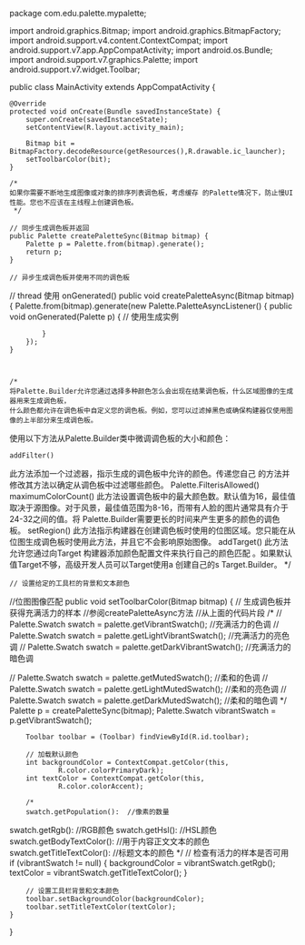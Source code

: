 package com.edu.palette.mypalette;

import android.graphics.Bitmap;
import android.graphics.BitmapFactory;
import android.support.v4.content.ContextCompat;
import android.support.v7.app.AppCompatActivity;
import android.os.Bundle;
import android.support.v7.graphics.Palette;
import android.support.v7.widget.Toolbar;

public class MainActivity extends AppCompatActivity {

    @Override
    protected void onCreate(Bundle savedInstanceState) {
        super.onCreate(savedInstanceState);
        setContentView(R.layout.activity_main);

        Bitmap bit = BitmapFactory.decodeResource(getResources(),R.drawable.ic_launcher);
        setToolbarColor(bit);
    }

    /*
    如果你需要不断地生成图像或对象的排序列表调色板，考虑缓存 的Palette情况下，防止慢UI性能。您也不应该在主线程上创建调色板。
     */

    // 同步生成调色板并返回
    public Palette createPaletteSync(Bitmap bitmap) {
        Palette p = Palette.from(bitmap).generate();
        return p;
    }

    // 异步生成调色板并使用不同的调色板
// thread 使用 onGenerated()
    public void createPaletteAsync(Bitmap bitmap) {
        Palette.from(bitmap).generate(new Palette.PaletteAsyncListener() {
            public void onGenerated(Palette p) {
                // 使用生成实例

            }
        });
    }



    /*
    将Palette.Builder允许您通过选择多种颜色怎么会出现在结果调色板，什么区域图像的生成器用来生成调色板，
    什么颜色都允许在调色板中自定义您的调色板。例如，您可以过滤掉黑色或确保构建器仅使用图像的上半部分来生成调色板。

使用以下方法从Palette.Builder类中微调调色板的大小和颜色：

    addFilter()
此方法添加一个过滤器，指示生成的调色板中允许的颜色。传递您自己 的方法并修改其方法以确定从调色板中过滤哪些颜色。 Palette.FilterisAllowed()
maximumColorCount()
此方法设置调色板中的最大颜色数。默认值为16，最佳值取决于源图像。对于风景，最佳值范围为8-16，而带有人脸的图片通常具有介于24-32之间的值。将 Palette.Builder需要更长的时间来产生更多的颜色的调色板。
setRegion()
此方法指示构建器在创建调色板时使用的位图区域。您只能在从位图生成调色板时使用此方法，并且它不会影响原始图像。
addTarget()
此方法允许您通过向Target 构建器添加颜色配置文件来执行自己的颜色匹配 。如果默认值Target不够，高级开发人员可以Target使用a 创建自己的s Target.Builder。
     */


    // 设置给定的工具栏的背景和文本颜色
//位图图像匹配
    public void setToolbarColor(Bitmap bitmap) {
        // 生成调色板并获得充满活力的样本
//参阅createPaletteAsync方法
//从上面的代码片段
        /*
        //                Palette.Swatch swatch = palette.getVibrantSwatch();  //充满活力的色调
//                Palette.Swatch swatch = palette.getLightVibrantSwatch();  //充满活力的亮色调
//                Palette.Swatch swatch = palette.getDarkVibrantSwatch();  //充满活力的暗色调

//                Palette.Swatch swatch = palette.getMutedSwatch();  //柔和的色调
//                Palette.Swatch swatch = palette.getLightMutedSwatch();  //柔和的亮色调
//                Palette.Swatch swatch = palette.getDarkMutedSwatch();  //柔和的暗色调
         */
        Palette p = createPaletteSync(bitmap);
        Palette.Swatch vibrantSwatch = p.getVibrantSwatch();

        Toolbar toolbar = (Toolbar) findViewById(R.id.toolbar);

        // 加载默认颜色
        int backgroundColor = ContextCompat.getColor(this,
                R.color.colorPrimaryDark);
        int textColor = ContextCompat.getColor(this,
                R.color.colorAccent);

        /*
        swatch.getPopulation():  //像素的数量
swatch.getRgb():  //RGB颜色
swatch.getHsl():  //HSL颜色
swatch.getBodyTextColor():  //用于内容正文文本的颜色
swatch.getTitleTextColor():  //标题文本的颜色
         */
        // 检查有活力的样本是否可用
        if (vibrantSwatch != null) {
            backgroundColor = vibrantSwatch.getRgb();
            textColor = vibrantSwatch.getTitleTextColor();
        }

        // 设置工具栏背景和文本颜色
        toolbar.setBackgroundColor(backgroundColor);
        toolbar.setTitleTextColor(textColor);
    }


}
